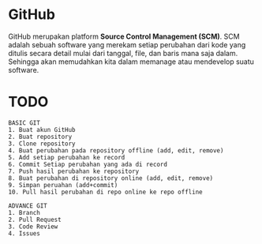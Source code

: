 # GitHub

GitHub merupakan platform <b>Source Control Management (SCM)</b>. SCM adalah sebuah software yang merekam setiap perubahan dari kode yang ditulis secara detail mulai dari tanggal, file, dan baris mana saja dalam. Sehingga akan memudahkan kita dalam memanage atau mendevelop suatu software.

# TODO
```
BASIC GIT
1. Buat akun GitHub
2. Buat repository
3. Clone repository
4. Buat perubahan pada repository offline (add, edit, remove)
5. Add setiap perubahan ke record
6. Commit Setiap perubahan yang ada di record
7. Push hasil perubahan ke repository
8. Buat perubahan di repository online (add, edit, remove)
9. Simpan peruahan (add+commit)
10. Pull hasil perubahan di repo online ke repo offline

ADVANCE GIT
1. Branch
2. Pull Request
3. Code Review
4. Issues
```
